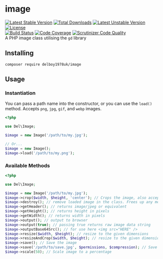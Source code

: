 
# image
[![Latest Stable Version](https://poser.pugx.org/delboy1978uk/image/v/stable)](https://packagist.org/packages/delboy1978uk/image) [![Total Downloads](https://poser.pugx.org/delboy1978uk/image/downloads)](https://packagist.org/packages/delboy1978uk/image) [![Latest Unstable Version](https://poser.pugx.org/delboy1978uk/image/v/unstable)](https://packagist.org/packages/delboy1978uk/image) [![License](https://poser.pugx.org/delboy1978uk/image/license)](https://packagist.org/packages/delboy1978uk/image)<br />
[![Build Status](https://travis-ci.org/delboy1978uk/image.png?branch=master)](https://travis-ci.org/delboy1978uk/image) [![Code Coverage](https://scrutinizer-ci.com/g/delboy1978uk/image/badges/coverage.png?b=master)](https://scrutinizer-ci.com/g/delboy1978uk/image/?branch=master) [![Scrutinizer Code Quality](https://scrutinizer-ci.com/g/delboy1978uk/image/badges/quality-score.png?b=master)](https://scrutinizer-ci.com/g/delboy1978uk/image/?branch=master)<br />
A PHP image class utilising the `gd` library
## Installing
```composer require delboy1978uk/image```
## Usage
### Instantiation
You can pass a path name into the constructor, or you can use the `load()` method. Accepts `png`, `jpg`, `gif`, and `webp` images.
```php
<?php

use Del\Image;

$image = new Image('/path/to/my.jpg');

// Or...
$image = new Image();
$image->load('/path/to/my.png');
```
### Available Methods
```php
<?php

use Del\Image;

$image = new Image('/path/to/my.jpg');
$image->crop($width, $height, 'center'); // Crops the image, also accepts left or right as 3rd arg
$image->destroy(); // remove loaded image in the class. Frees up any memory
$image->getHeader(); // returns image/jpeg or equivalent
$image->getHeight(); // returns height in pixels
$image->getWidth(); // returns width in pixels
$image->output(); // output to browser
$image->output(true); // passing true returns raw image data string
$image->outputBase64Src(); // for use here <img src="HERE" />
$image->resize($width, $height); // resize to the given dimensions
$image->resizeAndCrop($width, $height); // resize to the given dimensions, cropping top/bottom or sides
$image->save(); // Save the image
$image->save('/path/to/save.jpg', $permissions, $compression); // Save as a different image
$image->scale(50); // Scale image to a percentage
```
